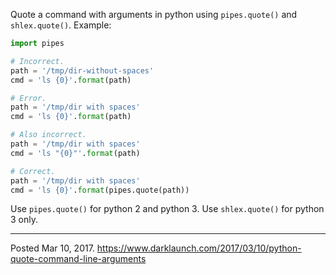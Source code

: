 Quote a command with arguments in python using `pipes.quote()` and `shlex.quote()`. Example:

```python
import pipes

# Incorrect.
path = '/tmp/dir-without-spaces'
cmd = 'ls {0}'.format(path)

# Error.
path = '/tmp/dir with spaces'
cmd = 'ls {0}'.format(path)

# Also incorrect.
path = '/tmp/dir with spaces'
cmd = 'ls "{0}"'.format(path)

# Correct.
path = '/tmp/dir with spaces'
cmd = 'ls {0}'.format(pipes.quote(path))
```

Use `pipes.quote()` for python 2 and python 3.
Use `shlex.quote()` for python 3 only.

---

Posted Mar 10, 2017.
https://www.darklaunch.com/2017/03/10/python-quote-command-line-arguments